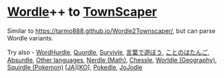 # [Wordle](https://www.nytimes.com/games/wordle/index.html)++ to [TownScaper](https://www.townscapergame.com/)

Similar to <https://tarmo888.github.io/Wordle2Townscaper/>, but can parse Wordle variants.

Try also - [WordHurdle](https://www.wordhurdle.in/), [Quordle](https://www.quordle.com/), [Survivle](https://lazyguyy.github.io/survivle/), [言葉で遊ぼう](https://taximanli.github.io/kotobade-asobou/), [ことのはたんご](https://plum-chloride.jp/kotonoha-tango/index.html), [Absurdle](https://qntm.org/files/wordle/index.html), [Other languages](https://blog.duolingo.com/wordle-in-other-languages/), [Nerdle (Math)](https://nerdlegame.com/), [Chessle](https://jackli.gg/chessle/), [Worldle (Geography)](https://worldle.teuteuf.fr/), [Squirdle (Pokemon)](https://squirdle.polv.cc) [[JA](https://ja-squirdle.vercel.app)][[KO](https://ko-squirdle.vercel.app)], [Pokedle](https://pokedle.vercel.app/), [JoJodle](https://jojo-news.com/fun/jojodle/)
